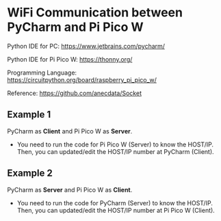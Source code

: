 # WiFi Communication between PyCharm and Pi Pico W

Python IDE for PC: https://www.jetbrains.com/pycharm/

Python IDE for Pi Pico W: https://thonny.org/

Programming Language: https://circuitpython.org/board/raspberry_pi_pico_w/

Reference: https://github.com/anecdata/Socket

## Example 1
PyCharm as **Client** and Pi Pico W as **Server**. 
- You need to run the code for Pi Pico W (Server) to know the HOST/IP. Then, you can updated/edit the HOST/IP number at PyCharm (Client). 

## Example 2
PyCharm as **Server** and Pi Pico W as **Client**.

- You need to run the code for PyCharm (Server) to know the HOST/IP. Then, you can updated/edit the HOST/IP number at Pi Pico W (Client).
